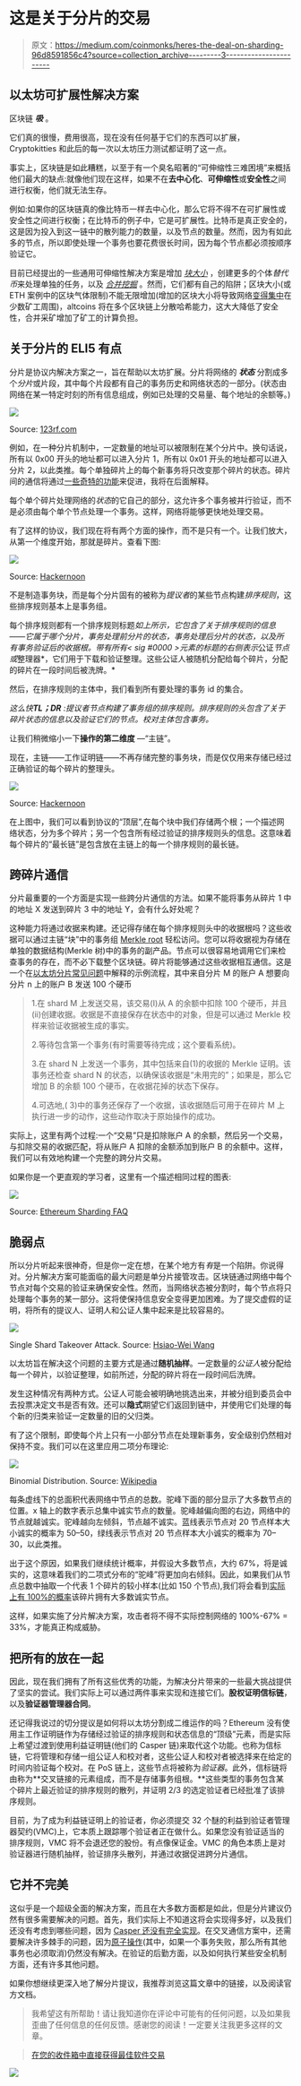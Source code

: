 # 这是关于分片的交易

> 原文：<https://medium.com/coinmonks/heres-the-deal-on-sharding-96d8591856c4?source=collection_archive---------3----------------------->

## 以太坊可扩展性解决方案

区块链 ***吸*** 。

它们真的很慢，费用很高，现在没有任何基于它们的东西可以扩展，Cryptokitties 和此后的每一次以太坊压力测试都证明了这一点。

事实上，区块链是如此糟糕，以至于有一个臭名昭著的“可伸缩性三难困境”来概括他们最大的缺点:就像他们现在这样，如果不在**去中心化**、**可伸缩性**或**安全性**之间进行权衡，他们就无法生存。

例如:如果你的区块链真的像比特币一样去中心化，那么它将不得不在可扩展性或安全性之间进行权衡；在比特币的例子中，它是可扩展性。比特币是真正安全的，这是因为投入到这一链中的散列能力的数量，以及节点的数量。然而，因为有如此多的节点，所以即使处理一个事务也要花费很长时间，因为每个节点都必须按顺序验证它。

目前已经提出的一些通用可伸缩性解决方案是增加 [*块大小*](https://en.bitcoin.it/wiki/Block_size_limit_controversy) ，创建更多的个体*替代币*来处理单独的任务，以及 [*合并挖掘*](https://www.cryptocompare.com/mining/guides/what-is-merged-mining-bitcoin-namecoin-litecoin-dogecoin/) 。然而，它们都有自己的陷阱；区块大小(或 ETH 案例中的区块气体限制)不能无限增加(增加的区块大小将导致网络[变得集中](https://www.newsbtc.com/2017/11/12/61408/)在少数矿工周围)，altcoins 将在多个区块链上分散哈希能力，这大大降低了安全性，合并采矿增加了矿工的计算负担。

## 关于分片的 ELI5 有点

分片是协议内解决方案之一，旨在帮助以太坊扩展。分片将网络的 ***状态*** 分割成多个*分片*或片段，其中每个片段都有自己的事务历史和网络状态的一部分。(状态由网络在某一特定时刻的所有信息组成，例如已处理的交易量、每个地址的余额等。)

![](img/d6d3ab3a23b5d156ece25033ca00ce1b.png)

Source: [123rf.com](https://www.123rf.com/photo_67736162_bright-blue-texture-from-natural-gemstone-blue-crystal-background-for-your-jewelry-designs-.html)

例如，在一种分片机制中，一定数量的地址可以被限制在某个分片中。换句话说，所有以 0x00 开头的地址都可以进入分片 1，所有以 0x01 开头的地址都可以进入分片 2，以此类推。每个单独碎片上的每个新事务将只改变那个碎片的状态。碎片间的通信将通过[一些奇特的功能](https://github.com/ethereum/wiki/wiki/Sharding-FAQs#how-can-we-facilitate-cross-shard-communication)来促进，我将在后面解释。

每个单个碎片处理网络的*状态*的它自己的部分，这允许多个事务被并行验证，而不是必须由每个单个节点处理一个事务。这样，网络将能够更快地处理交易。

有了这样的协议，我们现在将有两个方面的操作，而不是只有一个。让我们放大，从第一个维度开始，那就是碎片。查看下图:

![](img/f617cb009dbb794b7dcc821358b03a15.png)

Source: [Hackernoon](https://hackernoon.com/blockchains-dont-scale-not-today-at-least-but-there-s-hope-2cb43946551a)

不是制造事务块，而是每个分片固有的被称为*提议者*的某些节点构建*排序规则*，这些排序规则基本上是事务组。

每个排序规则都有一个排序规则标题*如上所示，它包含了关于排序规则的信息——它属于哪个分片，事务处理前分片的状态，事务处理后分片的状态，以及所有事务验证后的收据根。带有所有< sig #0000 >元素的标题的右侧表示*公证*节点或*整理器*，它们用于下载和验证整理。这些公证人被随机分配给每个碎片，分配的碎片在一段时间后被洗牌。*

然后，在排序规则的主体中，我们看到所有要处理的事务 id 的集合。

*这么快****TL；DR*** *:提议者节点构建了事务组的排序规则。排序规则的头包含了关于碎片状态的信息以及验证它们的节点。校对主体包含事务。*

让我们稍微缩小一下**操作的第二维度** —“主链”。

现在，主链——工作证明链——不再存储完整的事务块，而是仅仅用来存储已经过正确验证的每个碎片的整理头。

![](img/7bd14ec63c5d95c73b9e500b9305a2bf.png)

Source: [Hackernoon](https://hackernoon.com/blockchains-dont-scale-not-today-at-least-but-there-s-hope-2cb43946551a)

在上图中，我们可以看到协议的“顶层”,在每个块中我们存储两个根；一个描述网络状态，分为多个碎片；另一个包含所有经过验证的排序规则头的信息。这意味着每个碎片的“最长链”是包含放在主链上的每一个排序规则的最长链。

## 跨碎片通信

分片最重要的一个方面是实现一些跨分片通信的方法。如果不能将事务从碎片 1 中的地址 X 发送到碎片 3 中的地址 Y，会有什么好处呢？

这种能力将通过收据来构建。还记得存储在每个排序规则头中的收据根吗？这些收据可以通过主链“块”中的事务组 [Merkle root](https://brilliant.org/wiki/merkle-tree/) 轻松访问。您可以将收据视为存储在单独的数据结构(Merkle 树)中的事务的副产品。节点可以很容易地调用它们来检查事务的存在，而不必下载整个区块链。碎片将能够通过这些收据相互通信。这是一个在[以太坊分片常见问题](https://github.com/ethereum/wiki/wiki/Sharding-FAQs#how-can-we-facilitate-cross-shard-communication)中解释的示例流程，其中来自分片 M 的账户 A 想要向分片 n 上的账户 B 发送 100 个硬币

> 1.在 shard M 上发送交易，该交易(I)从 A 的余额中扣除 100 个硬币，并且(ii)创建收据。收据是不直接保存在状态中的对象，但是可以通过 Merkle 校样来验证收据被生成的事实。
> 
> 2.等待包含第一个事务(有时需要等待完成；这个要看系统)。
> 
> 3.在 shard N 上发送一个事务，其中包括来自(1)的收据的 Merkle 证明。该事务还检查 shard N 的状态，以确保该收据是“未用完的”；如果是，那么它增加 B 的余额 100 个硬币，在收据花掉的状态下保存。
> 
> 4.可选地,( 3)中的事务还保存了一个收据，该收据随后可用于在碎片 M 上执行进一步的动作，这些动作取决于原始操作的成功。

实际上，这里有两个过程:一个“交易”只是扣除账户 A 的余额，然后另一个交易，与扣除交易的收据匹配，将从账户 A 扣除的金额添加到账户 B 的余额中。这样，我们可以有效地构建一个完整的跨分片交易。

如果你是一个更直观的学习者，这里有一个描述相同过程的图表:

![](img/2e8206a85596978b8fdf7e7216c3ae27.png)

Source: [Ethereum Sharding FAQ](https://github.com/ethereum/wiki/wiki/Sharding-FAQs)

## 脆弱点

所以分片听起来很神奇，但是你一定在想，在某个地方有*有*是一个陷阱。你说得对。分片解决方案可能面临的最大问题是单分片接管攻击。区块链通过网络中每个节点对每个交易的验证来确保安全性。然而，当网络状态被分割时，每个节点将只处理每个事务的某一部分。这将使保持信息安全变得更加困难。为了提交虚假的证明，将所有的提议人、证明人和公证人集中起来是比较容易的。

![](img/fb83ffcf11db4bf5ef94b741f1deddfd.png)

Single Shard Takeover Attack. Source: [Hsiao-Wei Wang](https://medium.com/u/1b39791caf3f?source=post_page-----96d8591856c4--------------------------------)

以太坊旨在解决这个问题的主要方式是通过**随机抽样**。一定数量的*公证人*被分配给每一个碎片，以验证整理，如前所述，分配的碎片将在一段时间后洗牌。

发生这种情况有两种方式。公证人可能会被明确地挑选出来，并被分组到委员会中去投票决定文书是否有效。还可以**隐式**期望它们返回到链中，并使用它们处理的每个新的归类来验证一定数量的旧的父归类。

有了这个限制，即使每个片上只有一小部分节点在处理新事务，安全级别仍然相对保持不变。我们可以在这里应用二项分布理论:

![](img/113bd0bb01a3f932c6d1aee62e777a1b.png)

Binomial Distribution. Source: [Wikipedia](https://en.wikipedia.org/wiki/Binomial_distribution)

每条虚线下的总面积代表网络中节点的总数。驼峰下面的部分显示了大多数节点的位置。x 轴上的数字表示总集中诚实节点的数量。驼峰越偏向图的右边，网络中的节点就越诚实。驼峰越向左倾斜，节点越不诚实。蓝线表示节点对 20 节点样本大小诚实的概率为 50–50，绿线表示节点对 20 节点样本大小诚实的概率为 70–30，以此类推。

出于这个原因，如果我们继续统计概率，并假设大多数节点，大约 67%，将是诚实的，这意味着我们的二项式分布的“驼峰”将更加向右倾斜。因此，如果我们从节点总数中抽取一个代表 1 个碎片的较小样本(比如 150 个节点),我们将会看到[实际上有 100%的概率](https://github.com/ethereum/wiki/wiki/Sharding-FAQs#how-can-we-solve-the-single-shard-takeover-attack-in-an-uncoordinated-majority-model)该碎片拥有大多数诚实节点。

这样，如果实施了分片解决方案，攻击者将不得不实际控制网络的 100%-67% = 33%，才能真正构成威胁。

## 把所有的放在一起

因此，现在我们拥有了所有这些优秀的功能，为解决分片带来的一些最大挑战提供了坚实的尝试。我们实际上可以通过两件事来实现和连接它们。**股权证明信标链**，以及**验证器管理器合同**。

还记得我说过的切分提议是如何将以太坊分割成二维运作的吗？Ethereum 没有使用主工作证明链作为存储经过验证的排序规则和状态信息的“顶级”元素，而是实际上希望过渡到使用利益证明链(他们的 Casper 链)来取代这个功能。也称为信标链，它将管理和存储一组公证人和校对者，这些公证人和校对者被选择来在给定的时间内验证每个校对。在 PoS 链上，这些节点将被称为*验证器*。此外，信标链将由称为**交叉链接的元素组成，而不是存储事务组根。**这些类型的事务包含某个碎片上最近验证的排序规则的散列，并证明 2/3 的选定验证者已经批准了该排序规则。

目前，为了成为利益链证明上的验证者，你必须提交 32 个醚的利益到验证者管理器契约(VMC)上，它本质上跟踪哪个验证者正在做什么。如果您没有验证适当的排序规则，VMC 将不会退还您的股份。有点像保证金。VMC 的角色本质上是对验证器进行随机抽样，验证排序头散列，并通过收据促进跨分片通信。

## 它并不完美

这似乎是一个超级全面的解决方案，而且在大多数方面都是如此，但是分片建议仍然有很多需要解决的问题。首先，我们实际上不知道这将会实现得多好，以及我们还没有考虑到哪些问题，因为 [Casper 还没有完全实现](https://www.infoq.com/news/2018/06/Ethereum-Casper-First-Release)。在交叉通信方案中，还需要解决许多棘手的问题，因为[原子操作](https://github.com/ethereum/wiki/wiki/Sharding-FAQs#what-is-the-train-and-hotel-problem)(其中，如果一个事务失败，那么所有其他事务也必须取消)仍然没有解决。在验证的后勤方面，以及如何执行某些安全机制方面，还有许多其他问题。

如果你想继续更深入地了解分片提议，我推荐浏览这篇文章中的链接，以及阅读官方文档。

> 我希望这有所帮助！请让我知道你在评论中可能有的任何问题，以及如果我歪曲了任何信息的任何反馈。感谢您的阅读！一定要关注我更多这样的文章。

> [在您的收件箱中直接获得最佳软件交易](https://coincodecap.com/?utm_source=coinmonks)

[![](img/7c0b3dfdcbfea594cc0ae7d4f9bf6fcb.png)](https://coincodecap.com/?utm_source=coinmonks)